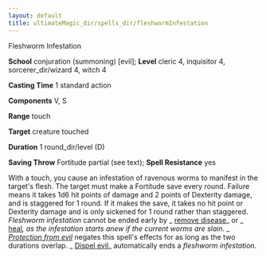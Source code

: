 ```yaml
---
layout: default
title: ultimateMagic_dir/spells_dir/fleshwormInfestation
---
```

Fleshworm Infestation

**School** conjuration (summoning) [evil]; **Level** cleric 4, inquisitor 4, sorcerer_dir/wizard 4, witch 4

**Casting Time** 1 standard action

**Components** V, S

**Range** touch

**Target** creature touched

**Duration** 1 round_dir/level (D)

**Saving Throw** Fortitude partial (see text); **Spell Resistance** yes

With a touch, you cause an infestation of ravenous worms to manifest in the target's flesh. The target must make a Fortitude save every round. Failure means it takes 1d6 hit points of damage and 2 points of Dexterity damage, and is staggered for 1 round. If it makes the save, it takes no hit point or Dexterity damage and is only sickened for 1 round rather than staggered. _Fleshworm infestation_ cannot be ended early by _ [remove disease](spells_dir/removeDisease#_remove-disease)_ or _ [heal](spells_dir/heal#_heal)_, as the infestation starts anew if the current worms are slain. _ [Protection from evil](spells_dir/protectionFromEvil#_protection-from-evil)_ negates this spell's effects for as long as the two durations overlap. _ [Dispel evil](spells_dir/dispelEvil#_dispel-evil)_ automatically ends a _fleshworm infestation_.

